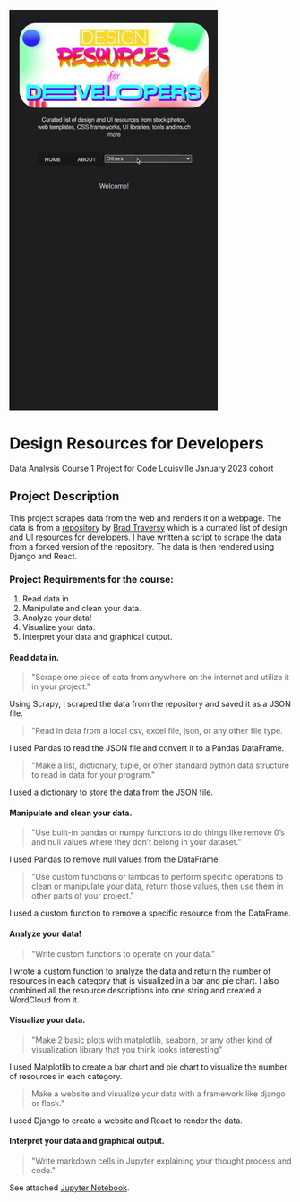 ![gif of website scrolling through resources](./ezgif.com-optimize.gif)

# Design Resources for Developers

Data Analysis Course 1 Project for Code Louisville January 2023 cohort

## Project Description

This project scrapes data from the web and renders it on a webpage. The data is from a [repository](https://github.com/bradtraversy/design-resources-for-developers) by [Brad Traversy](https://github.com/bradtraversy/) which is a currated list of design and UI resources for developers. I have written a script to scrape the data from a forked version of the repository. The data is then rendered using Django and React.

### Project Requirements for the course:

1. Read data in.
2. Manipulate and clean your data.
3. Analyze your data!
4. Visualize your data.
5. Interpret your data and graphical output.

#### Read data in.

> "Scrape one piece of data from anywhere on the internet and utilize it in your project."

Using Scrapy, I scraped the data from the repository and saved it as a JSON file.

> "Read in data from a local csv, excel file, json, or any other file type.

I used Pandas to read the JSON file and convert it to a Pandas DataFrame.

> "Make a list, dictionary, tuple, or other standard python data structure to read in data for your program."

I used a dictionary to store the data from the JSON file.

#### Manipulate and clean your data.

> "Use built-in pandas or numpy functions to do things like remove 0’s and null values where they don’t belong in your dataset."

I used Pandas to remove null values from the DataFrame.

> "Use custom functions or lambdas to perform specific operations to clean or manipulate your data, return those values, then use them in other parts of your project."

I used a custom function to remove a specific resource from the DataFrame.

#### Analyze your data!

> "Write custom functions to operate on your data."

I wrote a custom function to analyze the data and return the number of resources in each category that is visualized in a bar and pie chart. I also combined all the resource descriptions into one string and created a WordCloud from it.

#### Visualize your data.

> "Make 2 basic plots with matplotlib, seaborn, or any other kind of visualization library that you think looks interesting"

I used Matplotlib to create a bar chart and pie chart to visualize the number of resources in each category.

> Make a website and visualize your data with a framework like django or flask."

I used Django to create a website and React to render the data.

#### Interpret your data and graphical output.

> "Write markdown cells in Jupyter explaining your thought process and code."

See attached [Jupyter Notebook](https://github.com/ajhughesdev/design-resources-4-developers/blob/0c1895198226a567e2dc5693269f2e70b25025a8/backend/design-resources-4-developers.ipynb).
